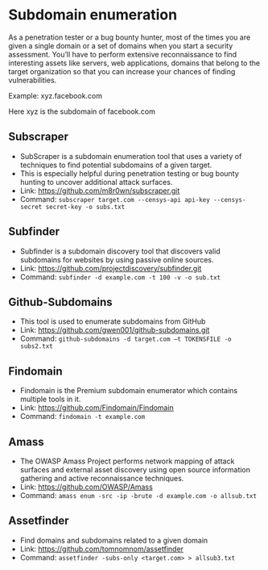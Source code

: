 # Subdomain enumeration

As a penetration tester or a bug bounty hunter, most of the times you are given a single domain or a set of domains when you start a security assessment. You’ll have to perform extensive reconnaissance to find interesting assets like servers, web applications, domains that belong to the target organization so that you can increase your chances of finding vulnerabilities.

Example: xyz.facebook.com

Here xyz is the subdomain of facebook.com

## Subscraper

- SubScraper is a subdomain enumeration tool that uses a variety of techniques to find potential subdomains of a given target. 
- This is especially helpful during penetration testing or bug bounty hunting to uncover additional attack surfaces.
- Link: https://github.com/m8r0wn/subscraper.git
- Command: `subscraper target.com --censys-api api-key --censys-secret secret-key -o subs.txt`

## Subfinder

- Subfinder is a subdomain discovery tool that discovers valid subdomains for websites by using passive online sources.
- Link: https://github.com/projectdiscovery/subfinder.git
- Command: `subfinder -d example.com -t 100 -v -o sub.txt`

## Github-Subdomains

- This tool is used to enumerate subdomains from GitHub
- Link: https://github.com/gwen001/github-subdomains.git
- Command: `github-subdomains -d target.com –t TOKENSFILE -o subs2.txt`

## Findomain

- Findomain is the Premium subdomain enumerator which contains multiple tools in it.
- Link: https://github.com/Findomain/Findomain
- Command: `findomain -t example.com`

## Amass

- The OWASP Amass Project performs network mapping of attack surfaces and external asset discovery using open source information gathering and active reconnaissance techniques.
- Link: https://github.com/OWASP/Amass
- Command: `amass enum -src -ip -brute -d example.com -o allsub.txt`

## Assetfinder

-  Find domains and subdomains related to a given domain
-  Link: https://github.com/tomnomnom/assetfinder
-  Command: `assetfinder -subs-only <target.com> > allsub3.txt`
